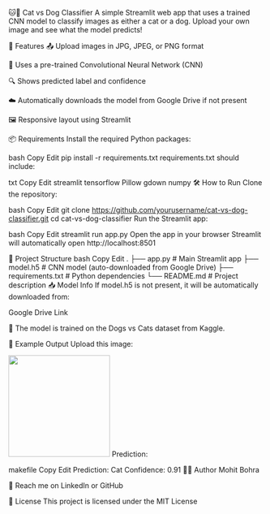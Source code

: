 🐱🐶 Cat vs Dog Classifier
A simple Streamlit web app that uses a trained CNN model to classify images as either a cat or a dog. Upload your own image and see what the model predicts!

<!-- Optional GIF or image preview -->

🚀 Features
📤 Upload images in JPG, JPEG, or PNG format

🧠 Uses a pre-trained Convolutional Neural Network (CNN)

🔍 Shows predicted label and confidence

☁️ Automatically downloads the model from Google Drive if not present

🖼️ Responsive layout using Streamlit

📦 Requirements
Install the required Python packages:

bash
Copy
Edit
pip install -r requirements.txt
requirements.txt should include:

txt
Copy
Edit
streamlit
tensorflow
Pillow
gdown
numpy
🛠 How to Run
Clone the repository:

bash
Copy
Edit
git clone https://github.com/yourusername/cat-vs-dog-classifier.git
cd cat-vs-dog-classifier
Run the Streamlit app:

bash
Copy
Edit
streamlit run app.py
Open the app in your browser
Streamlit will automatically open http://localhost:8501

📁 Project Structure
bash
Copy
Edit
.
├── app.py                # Main Streamlit app
├── model.h5              # CNN model (auto-downloaded from Google Drive)
├── requirements.txt      # Python dependencies
└── README.md             # Project description
📥 Model Info
If model.h5 is not present, it will be automatically downloaded from:

Google Drive Link

🧠 The model is trained on the Dogs vs Cats dataset from Kaggle.

📸 Example Output
Upload this image:

<img src="https://upload.wikimedia.org/wikipedia/commons/3/3a/Cat03.jpg" width="200"/>
Prediction:

makefile
Copy
Edit
Prediction: Cat
Confidence: 0.91
🙋‍♂️ Author
Mohit Bohra

📧 Reach me on LinkedIn or GitHub

📄 License
This project is licensed under the MIT License
